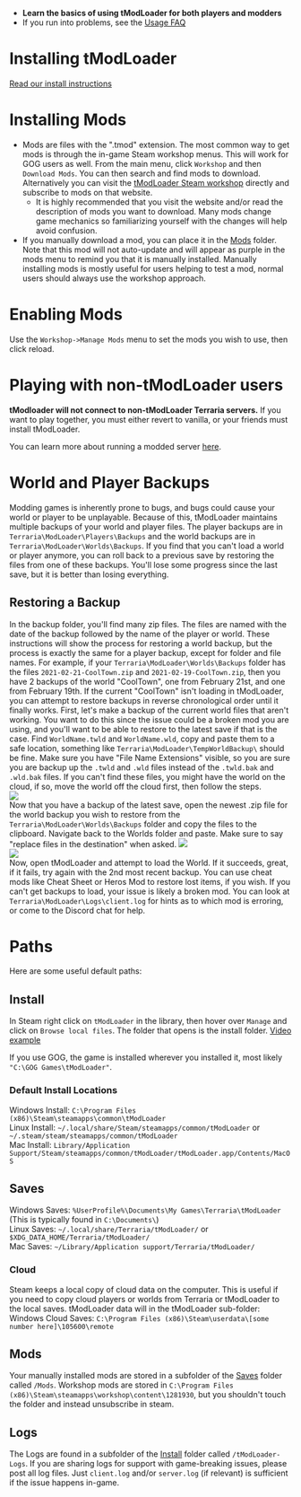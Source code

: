 - **Learn the basics of using tModLoader for both players and modders**
- If you run into problems, see the [Usage FAQ](https://github.com/tModLoader/tModLoader/wiki/Basic-tModLoader-Usage-FAQ)  

# Installing tModLoader
[Read our install instructions](tModLoader-guide-for-players)

# Installing Mods
- Mods are files with the ".tmod" extension. The most common way to get mods is through the in-game Steam workshop menus. This will work for GOG users as well. From the main menu, click `Workshop` and then `Download Mods`. You can then search and find mods to download. Alternatively you can visit the [tModLoader Steam workshop](https://steamcommunity.com/app/1281930/workshop/) directly and subscribe to mods on that website.
    - It is highly recommended that you visit the website and/or read the description of mods you want to download. Many mods change game mechanics so familiarizing yourself with the changes will help avoid confusion.
- If you manually download a mod, you can place it in the [Mods](#mods) folder. Note that this mod will not auto-update and will appear as purple in the mods menu to remind you that it is manually installed. Manually installing mods is mostly useful for users helping to test a mod, normal users should always use the workshop approach. 

# Enabling Mods
Use the `Workshop->Manage Mods` menu to set the mods you wish to use, then click reload.

# Playing with non-tModLoader users
**tModloader will not connect to non-tModLoader Terraria servers.**
If you want to play together, you must either revert to vanilla, or your friends must install tModLoader.

You can learn more about running a modded server [here](Starting-a-modded-server).

# World and Player Backups
Modding games is inherently prone to bugs, and bugs could cause your world or player to be unplayable. Because of this, tModLoader maintains multiple backups of your world and player files. The player backups are in `Terraria\ModLoader\Players\Backups` and the world backups are in `Terraria\ModLoader\Worlds\Backups`. If you find that you can't load a world or player anymore, you can roll back to a previous save by restoring the files from one of these backups. You'll lose some progress since the last save, but it is better than losing everything.

## Restoring a Backup
In the backup folder, you'll find many zip files. The files are named with the date of the backup followed by the name of the player or world. These instructions will show the process for restoring a world backup, but the process is exactly the same for a player backup, except for folder and file names. For example, if your `Terraria\ModLoader\Worlds\Backups` folder has the files `2021-02-21-CoolTown.zip` and `2021-02-19-CoolTown.zip`, then you have 2 backups of the world "CoolTown", one from February 21st, and one from February 19th. If the current "CoolTown" isn't loading in tModLoader, you can attempt to restore backups in reverse chronological order until it finally works. First, let's make a backup of the current world files that aren't working. You want to do this since the issue could be a broken mod you are using, and you'll want to be able to restore to the latest save if that is the case. Find `WorldName.twld` and `WorldName.wld`, copy and paste them to a safe location, something like `Terraria\ModLoader\TempWorldBackup\` should be fine. Make sure you have "File Name Extensions" visible, so you are sure you are backup up the `.twld` and `.wld` files instead of the `.twld.bak` and `.wld.bak` files. If you can't find these files, you might have the world on the cloud, if so, move the world off the cloud first, then follow the steps.     
![](https://i.imgur.com/4m69DnM.png)    
Now that you have a backup of the latest save, open the newest .zip file for the world backup you wish to restore from the `Terraria\ModLoader\Worlds\Backups` folder and copy the files to the clipboard. Navigate back to the Worlds folder and paste. Make sure to say "replace files in the destination" when asked.
![](https://i.imgur.com/kesLiid.png)    
![](https://i.imgur.com/8QSH6sF.png)    
Now, open tModLoader and attempt to load the World. If it succeeds, great, if it fails, try again with the 2nd most recent backup. You can use cheat mods like Cheat Sheet or Heros Mod to restore lost items, if you wish. If you can't get backups to load, your issue is likely a broken mod. You can look at `Terraria\ModLoader\Logs\client.log` for hints as to which mod is erroring, or come to the Discord chat for help.

# Paths
Here are some useful default paths:

## Install
In Steam right click on `tModLoader` in the library, then hover over `Manage` and click on `Browse local files`. The folder that opens is the install folder. [Video example](https://giant.gfycat.com/SoulfulImpoliteBigmouthbass.mp4)

If you use GOG, the game is installed wherever you installed it, most likely `"C:\GOG Games\tModLoader"`. 

### Default Install Locations
Windows Install: `C:\Program Files (x86)\Steam\steamapps\common\tModLoader`    
Linux Install: `~/.local/share/Steam/steamapps/common/tModLoader` or `~/.steam/steam/steamapps/common/tModLoader`    
Mac Install: `Library/Application Support/Steam/steamapps/common/tModLoader/tModLoader.app/Contents/MacOS`    

## Saves
Windows Saves: `%UserProfile%\Documents\My Games\Terraria\tModLoader` (This is typically found in `C:\Documents\`)    
Linux Saves: `~/.local/share/Terraria/tModLoader/` or `$XDG_DATA_HOME/Terraria/tModLoader/`    
Mac Saves: `~/Library/Application support/Terraria/tModLoader/`    

### Cloud
Steam keeps a local copy of cloud data on the computer. This is useful if you need to copy cloud players or worlds from Terraria or tModLoader to the local saves. tModLoader data will in the tModLoader sub-folder:    
Windows Cloud Saves: `C:\Program Files (x86)\Steam\userdata\[some number here]\105600\remote`     

## Mods
Your manually installed mods are stored in a subfolder of the [Saves](#saves) folder called `/Mods`. Workshop mods are stored in `C:\Program Files (x86)\Steam\steamapps\workshop\content\1281930`, but you shouldn't touch the folder and instead unsubscribe in steam.

## Logs
The Logs are found in a subfolder of the [Install](#install) folder called `/tModLoader-Logs`. If you are sharing logs for support with game-breaking issues, please post all log files. Just `client.log` and/or `server.log` (if relevant) is sufficient if the issue happens in-game. 